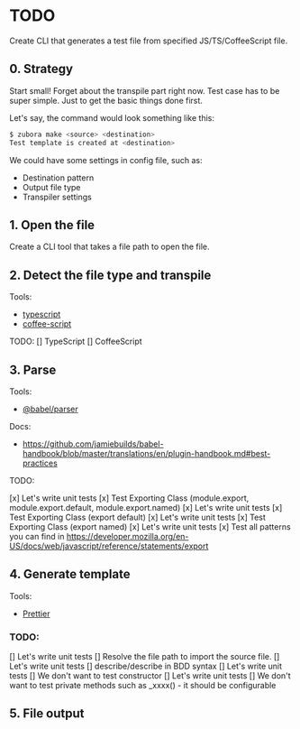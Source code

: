 # TODO

Create CLI that generates a test file from specified JS/TS/CoffeeScript file.

## 0. Strategy

Start small! Forget about the transpile part right now. Test case has to be super simple. Just to get the basic things done first.

Let's say, the command would look something like this:

```sh
$ zubora make <source> <destination>
Test template is created at <destination>
```

We could have some settings in config file, such as:

- Destination pattern
- Output file type
- Transpiler settings

## 1. Open the file

Create a CLI tool that takes a file path to open the file.

## 2. Detect the file type and transpile

Tools:

- [typescript](https://www.typescriptlang.org/)
- [coffee-script](http://coffeescript.org/)

TODO:
[] TypeScript
[] CoffeeScript

## 3. Parse

Tools:

- [@babel/parser](https://babeljs.io/docs/en/babel-parser)

Docs:

- <https://github.com/jamiebuilds/babel-handbook/blob/master/translations/en/plugin-handbook.md#best-practices>

TODO:

[x] Let's write unit tests
[x] Test Exporting Class (module.export, module.export.default, module.export.named)
[x] Let's write unit tests
[x] Test Exporting Class (export default)
[x] Let's write unit tests
[x] Test Exporting Class (export named)
[x] Let's write unit tests
[x] Test all patterns you can find in <https://developer.mozilla.org/en-US/docs/web/javascript/reference/statements/export>

## 4. Generate template

Tools:

- [Prettier](https://prettier.io/)

### TODO:

[] Let's write unit tests
[] Resolve the file path to import the source file.
[] Let's write unit tests
[] describe/describe in BDD syntax
[] Let's write unit tests
[] We don't want to test constructor
[] Let's write unit tests
[] We don't want to test private methods such as \_xxxx() - it should be configurable

## 5. File output
